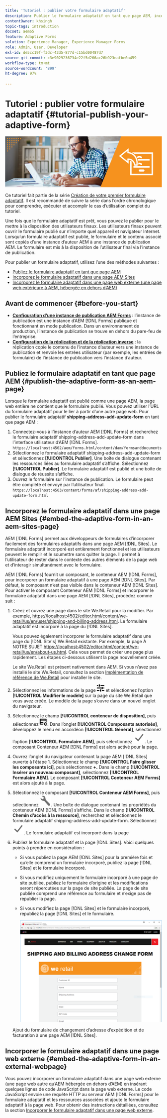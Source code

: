 ```yaml
---
title: 'Tutoriel : publier votre formulaire adaptatif'
description: Publier le formulaire adaptatif en tant que page AEM, incorporer le formulaire à une page AEM Sites ou à une page web externe
contentOwner: khsingh
topic-tags: introduction
docset: aem65
feature: Adaptive Forms
solution: Experience Manager, Experience Manager Forms
role: Admin, User, Developer
exl-id: de5cc19f-f3dc-42d5-877d-c15bd00487d7
source-git-commit: c3e9029236734e22f5d266ac26b923eafbe0a459
workflow-type: tm+mt
source-wordcount: '899'
ht-degree: 97%

---
```


# Tutoriel : publier votre formulaire adaptatif {#tutorial-publish-your-adaptive-form}

![hero-image](do-not-localize/13-publish-your-adaptive-form-small.png)

Ce tutoriel fait partie de la série [Création de votre premier formulaire adaptatif](https://helpx.adobe.com/fr/experience-manager/6-3/forms/using/create-your-first-adaptive-form.html). Il est recommandé de suivre la série dans l’ordre chronologique pour comprendre, exécuter et accomplir le cas d’utilisation complet du tutoriel.

Une fois que le formulaire adaptatif est prêt, vous pouvez le publier pour le mettre à la disposition des utilisateurs finaux. Les utilisateurs finaux peuvent ouvrir le formulaire publié sur n’importe quel appareil et navigateur Internet. Lorsqu’un formulaire adaptatif est publié, le formulaire et le contenu associé sont copiés d’une instance d’auteur AEM à une instance de publication AEM. Le formulaire est mis à la disposition de l’utilisateur final via l’instance de publication.

Pour publier un formulaire adaptatif, utilisez lʼune des méthodes suivantes :

* [Publiez le formulaire adaptatif en tant que page AEM](../../forms/using/publish-your-adaptive-form.md#publish-the-adaptive-form-as-an-aem-page)
* [Incorporez le formulaire adaptatif dans une page AEM Sites](#embed-the-adaptive-form-in-an-aem-sites-page)
* [Incorporez le formulaire adaptatif dans une page web externe (une page web extérieure à AEM, hébergée en dehors d’AEM)](../../forms/using/publish-your-adaptive-form.md)

## Avant de commencer {#before-you-start}

* **[Configuration d’une instance de publication AEM Forms](https://helpx.adobe.com/fr/experience-manager/6-3/forms/using/installing-configuring-aem-forms-osgi.html)** : l’instance de publication est une instance d’AEM [!DNL Forms] publique et fonctionnant en mode publication. Dans un environnement de production, l’instance de publication se trouve en dehors du pare-feu de l’entreprise.
* **[Configuration de la réplication et de la réplication inverse](https://experienceleague.adobe.com/docs/experience-manager-release-information/aem-release-updates/previous-updates/aem-previous-versions.html?lang=fr)** : la réplication copie le contenu de l’instance d’auteur vers une instance de publication et renvoie les entrées utilisateur (par exemple, les entrées de formulaire) de l’instance de publication vers l’instance d’auteur.

## Publiez le formulaire adaptatif en tant que page AEM {#publish-the-adaptive-form-as-an-aem-page}

Lorsque le formulaire adaptatif est publié comme une page AEM, la page web entière ne contient que le formulaire publié. Vous pouvez utiliser l’URL du formulaire adaptatif pour le lier à partir d’une autre page web. Pour publier le formulaire adaptatif **shipping-address-add-update-form** en tant que page AEM :

1. Connectez-vous à lʼinstance dʼauteur AEM [!DNL Forms] et recherchez le formulaire adaptatif shipping-address-add-update-form dans l’interface utilisateur dʼAEM [!DNL Forms].
   `https://localhost:4502/aem/forms.html/content/dam/formsanddocuments`
1. Sélectionnez le formulaire adaptatif shipping-address-add-update-form et sélectionnez **[!UICONTROL Publier]**. Une boîte de dialogue contenant les ressources liées au formulaire adaptatif s’affiche. Sélectionnez **[!UICONTROL Publier]**. Le formulaire adaptatif est publié et une boîte de dialogue de réussite s’affiche.
1. Ouvrez le formulaire sur l’instance de publication. Le formulaire peut être complété et envoyé par l’utilisateur final.
   `https://localhost:4503/content/forms/af/shipping-address-add-update-form.html`

## Incorporez le formulaire adaptatif dans une page AEM Sites {#embed-the-adaptive-form-in-an-aem-sites-page}

AEM [!DNL Forms] permet aux développeurs de formulaires d’incorporer facilement des formulaires adaptatifs dans une page AEM [!DNL Sites]. Le formulaire adaptatif incorporé est entièrement fonctionnel et les utilisateurs peuvent le remplir et le soumettre sans quitter la page. Il permet à l’utilisateur de rester dans le contexte des autres éléments de la page web et d’interagir simultanément avec le formulaire.

AEM [!DNL Forms] fournit un composant, le conteneur AEM [!DNL Forms], pour incorporer un formulaire adaptatif à une page AEM [!DNL Sites]. Par défaut, le composant n’est pas visible dans le conteneur AEM [!DNL Sites]. Pour activer le composant Conteneur AEM [!DNL Forms] et incorporer le formulaire adaptatif dans une page AEM [!DNL Sites], procédez comme suit :

1. Créez et ouvrez une page dans le site We.Retail pour la modifier. Par exemple, [https://localhost:4502/editor.html/content/we-retail/us/en/user/shipping-and-billing-address.html](https://localhost:4502/editor.html/content/we-retail/us/en/user/shipping-and-billing-address.html). Le formulaire adaptatif est incorporé à la page du [!DNL Sites].

   Vous pouvez également incorporer le formulaire adaptatif dans une page du [!DNL Site's] We.Retail existante. Par exemple, la page À NOTRE SUJET [https://localhost:4502/editor.html/content/we-retail/us/en/about-us.html](https://localhost:4502/editor.html/content/we-retail/us/en/about-us.html). Cela vous permet de créer une page plus rapidement. Les étapes ci-dessous utilisent la page nouvellement créée.

   Le site We.Retail est présent nativement dans AEM. Si vous nʼavez pas installé le site We.Retail, consultez la section [Implémentation de référence de We.Retail](https://experienceleague.adobe.com/docs/experience-manager-release-information/aem-release-updates/previous-updates/aem-previous-versions.html?lang=fr) pour installer le site.

1. Sélectionnez les informations de la page ![propriétés](assets/properties.png) et sélectionnez l’option **[!UICONTROL Modifier le modèle]** sur la page du site We.Retail que vous avez créée. Le modèle de la page s’ouvre dans un nouvel onglet du navigateur.
1. Sélectionnez le champ **[!UICONTROL conteneur de disposition]**, puis sélectionnez ![gestiondesflux](assets/feedmanagement.png). Dans l’onglet **[!UICONTROL Composants autorisés]**, développez le menu en accordéon **[!UICONTROL Général]**, sélectionnez l’option **[!UICONTROL Formulaire AEM]**, puis sélectionnez ![icône_denregistrement](assets/save_icon.svg). Le composant Conteneur AEM [!DNL Forms] est alors activé pour la page.

1. Ouvrez l’onglet du navigateur contenant la page AEM [!DNL Sites] ouverte à l’étape 1. Sélectionnez le champ **[!UICONTROL Faire glisser les composants ici]**, puis sélectionnez **+.** Dans le champ **[!UICONTROL Insérer un nouveau composant]**, sélectionnez **[!UICONTROL Formulaire AEM]**. Le composant **[!UICONTROL Conteneur AEM Forms]** est alors ajouté à la page.
1. Sélectionnez le composant **[!UICONTROL Conteneur AEM Forms]**, puis sélectionnez ![icône-de-configuration](assets/configure-icon.svg). Une boîte de dialogue contenant les propriétés du conteneur AEM [!DNL Forms] s’affiche. Dans le champ **[!UICONTROL Chemin d’accès à la ressource]**, recherchez et sélectionnez le formulaire adaptatif shipping-address-add-update-form. Sélectionnez ![icône_d’enregistrement](assets/save_icon.svg). Le formulaire adaptatif est incorporé dans la page 
1. Publiez le formulaire adaptatif et la page [!DNL Sites]. Voici quelques points à prendre en considération :

   * Si vous publiez la page AEM [!DNL Sites] pour la première fois et qu’elle comprend un formulaire incorporé, publiez la page [!DNL Sites] et le formulaire incorporé.
   * Si vous modifiez uniquement le formulaire incorporé à une page de site publiée, publiez le formulaire d’origine et les modifications seront répercutées sur la page de site publiée. La page de site publiée comprend une référence au formulaire et n’exige pas de republier la page.
   * Si vous modifiez la page [!DNL Sites] et le formulaire incorporé, republiez la page [!DNL Sites] et le formulaire.

     ![embed-in-aem-sites](assets/embed-in-aem-sites.png)

   Ajout du formulaire de changement d’adresse d’expédition et de facturation à une page AEM [!DNL Sites].

## Incorporer le formulaire adaptatif dans une page web externe {#embed-the-adaptive-form-in-an-external-webpage}

Vous pouvez incorporer un formulaire adaptatif dans une page web externe (une page web autre qu’AEM hébergée en dehors d’AEM) en insérant quelques lignes de code JavaScript dans la page web externe. Le code JavaScript envoie une requête HTTP au serveur AEM [!DNL Forms] pour le formulaire adaptatif et les ressources associées et ajoute le formulaire adaptatif à la page web. Pour obtenir des instructions détaillées, consultez la section [Incorporer le formulaire adaptatif dans une page web externe](/help/forms/using/embed-adaptive-form-external-web-page.md).
